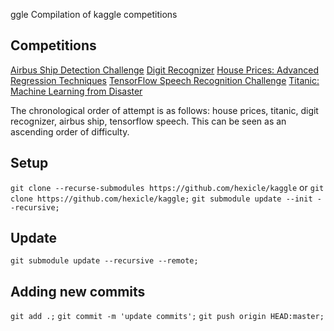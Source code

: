 ggle
Compilation of kaggle competitions

## Competitions
[Airbus Ship Detection Challenge](https://www.kaggle.com/c/airbus-ship-detection)
[Digit Recognizer](https://www.kaggle.com/c/digit-recognizer)
[House Prices: Advanced Regression Techniques](https://www.kaggle.com/c/house-prices-advanced-regression-techniques)
[TensorFlow Speech Recognition Challenge](https://www.kaggle.com/c/tensorflow-speech-recognition-challenge)
[Titanic: Machine Learning from Disaster](https://www.kaggle.com/c/titanic)

The chronological order of attempt is as follows: house prices, titanic, digit recognizer, airbus ship, tensorflow speech. This can be seen as an ascending order of difficulty.

## Setup
`git clone --recurse-submodules https://github.com/hexicle/kaggle`
or
`git clone https://github.com/hexicle/kaggle;`
`git submodule update --init --recursive;`

## Update
`git submodule update --recursive --remote;`

## Adding new commits
`git add .;`
`git commit -m 'update commits';`
`git push origin HEAD:master;`
